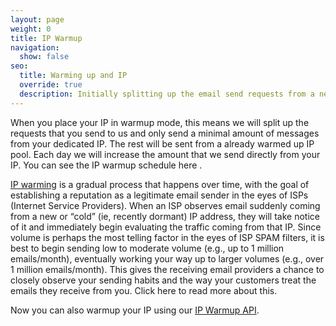```yaml
---
layout: page
weight: 0
title: IP Warmup
navigation:
  show: false
seo:
  title: Warming up and IP
  override: true
  description: Initially splitting up the email send requests from a new dedicated IP, so it doesn't get blocked.
---
```


When you place your IP in warmup mode, this means we will split up the requests that you send to us and only send a minimal amount of messages from your dedicated IP. The rest will be sent from a already warmed up IP pool. Each day we will increase the amount that we send directly from your IP. You can see the IP warmup schedule here .

[IP warming]({{root_url}}/Classroom/Deliver/warming_up_ips.html) is a gradual process that happens over time, with the goal of establishing a reputation as a legitimate email sender in the eyes of ISPs (Internet Service Providers). When an ISP observes email suddenly coming from a new or “cold” (ie, recently dormant) IP address, they will take notice of it and immediately begin evaluating the traffic coming from that IP. Since volume is perhaps the most telling factor in the eyes of ISP SPAM filters, it is best to begin sending low to moderate volume (e.g., up to 1 million emails/month), eventually working your way up to larger volumes (e.g., over 1 million emails/month). This gives the receiving email providers a chance to closely observe your sending habits and the way your customers treat the emails they receive from you. Click here to read more about this.

Now you can also warmup your IP using our [IP Warmup API]({{root_url}}/API_Reference/Web_API_v3/IP_Management/ip_warmup.html).
